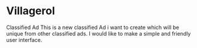 Villagerol
==========

Classified Ad
This is a new classified Ad i want to create which will be unique from other classified ads. 
I would like to make a simple and friendly user interface.
